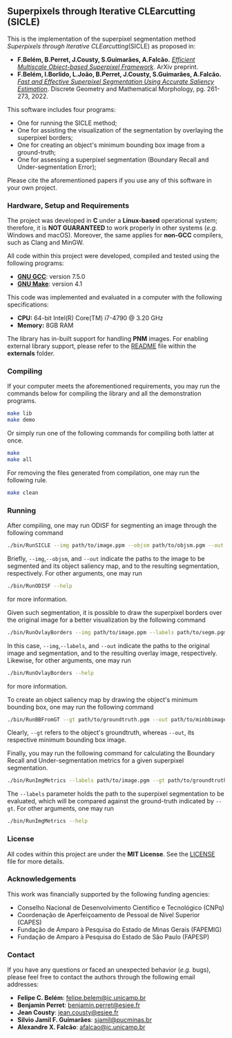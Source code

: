 ## Superpixels through Iterative CLEarcutting (SICLE)

This is the implementation of the superpixel segmentation method _Superpixels through Iterative CLEarcutting_(SICLE) as proposed in:
- **F.Belém, B.Perret, J.Cousty, S.Guimarães, A.Falcão.** [_Efficient Multiscale Object-based Superpixel Framework_](https://doi.org/10.48550/arXiv.2204.03533). ArXiv preprint.
- **F.Belém, I.Borlido, L.João, B.Perret, J.Cousty, S.Guimarães, A.Falcão.** [_Fast and Effective Superpixel Segmentation Using Accurate Saliency Estimation_](https://doi.org/10.1007/978-3-031-19897-7_21). Discrete Geometry and Mathematical Morphology, pg. 261-273, 2022.

This software includes four programs:
- One for running the SICLE method;
- One for assisting the visualization of the segmentation by overlaying the superpixel borders; 
- One for creating an object's minimum bounding box image from a ground-truth;
- One for assessing a superpixel segmentation (Boundary Recall and Under-segmentation Error);

Please cite the aforementioned papers if you use any of this software in your own project.

### Hardware, Setup and Requirements

The project was developed in **C** under a **Linux-based** operational system; therefore, it is **NOT GUARANTEED** to work properly in other systems (_e.g._ Windows and macOS). Moreover, the same applies for **non-GCC** compilers, such as Clang and MinGW.

All code within this project were developed, compiled and tested using the following programs:
- **[GNU GCC](https://gcc.gnu.org/)**: version 7.5.0
- **[GNU Make](https://www.gnu.org/software/make/)**: version 4.1

This code was implemented and evaluated in a computer with the following specifications:
- **CPU:** 64-bit Intel(R) Core(TM) i7-4790 @ 3.20 GHz
- **Memory:** 8GB RAM

The library has in-built support for handling **PNM** images. For enabling external library support, please refer to the [README](externals/README.md) file within the **externals** folder.

### Compiling

If your computer meets the aforementioned requirements, you may run the commands below for compiling the library and all the demonstration programs.
```bash
make lib
make demo
```
Or simply run one of the following commands for compiling both latter at once.
```bash
make
make all
```

For removing the files generated from compilation, one may run the following rule.
```bash
make clean
```

### Running

After compiling, one may run ODISF for segmenting an image through the following command
```bash
./bin/RunSICLE --img path/to/image.ppm --objsm path/to/objsm.pgm --out path/to/segm.pgm
```
Briefly, `--img`,`--objsm`, and `--out` indicate the paths to the image to be segmented and its object saliency map, and to the resulting segmentation, respectively. For other arguments, one may run
```bash
./bin/RunODISF --help
```
for more information.

Given such segmentation, it is possible to draw the superpixel borders over the original image for a better visualization by the following command
```bash
./bin/RunOvlayBorders --img path/to/image.ppm --labels path/to/segm.pgm --out path/to/overlay.ppm
```
In this case, `--img`,`--labels`, and `--out` indicate the paths to the original image and segmentation, and to the resulting overlay image, respectively. Likewise, for other arguments, one may run
```bash
./bin/RunOvlayBorders --help
```
for more information.

To create an object saliency map by drawing the object's minimum bounding box, one may run the following command
```bash
./bin/RunBBFromGT --gt path/to/groundtruth.pgm --out path/to/minbbimage.pgm
```
Clearly, `--gt` refers to the object's groundtruth, whereas `--out`, its respective minimum bounding box image.

Finally, you may run the following command for calculating the Boundary Recall and Under-segmentation metrics for a given superpixel segmentation.
```bash
./bin/RunImgMetrics --labels path/to/image.pgm --gt path/to/groundtruth.pgm
```
The `--labels` parameter holds the path to the superpixel segmentation to be evaluated, which will be compared against the ground-truth indicated by `--gt`. For other arguments, one may run
```bash
./bin/RunImgMetrics --help
```

### License

All codes within this project are under the **MIT License**. See the [LICENSE](LICENSE) file for more details.

### Acknowledgements

This work was financially supported by the following funding agencies: 
- Conselho Nacional de Desenvolvimento Científico e Tecnológico (CNPq)
- Coordenação de Aperfeiçoamento de Pessoal de Nível Superior (CAPES)
- Fundação de Amparo à Pesquisa do Estado de Minas Gerais (FAPEMIG)
- Fundação de Amparo à Pesquisa do Estado de São Paulo (FAPESP)

### Contact

If you have any questions or faced an unexpected behavior (_e.g._ bugs), please feel free to contact the authors through the following email addresses:
- **Felipe C. Belém**:  [felipe.belem@ic.unicamp.br](mailto:felipe.belem@ic.unicamp.br)
- **Benjamin Perret**:  [benjamin.perret@esiee.fr](mailto:benjamin.perret@esiee.fr)
- **Jean Cousty**:  [jean.cousty@esiee.fr](mailto:jean.cousty@esiee.fr)
- **Silvio Jamil F. Guimarães**:  [sjamil@pucminas.br](mailto:sjamil@pucminas.br)
- **Alexandre X. Falcão**: [afalcao@ic.unicamp.br](mailto:afalcao@ic.unicamp.br)
